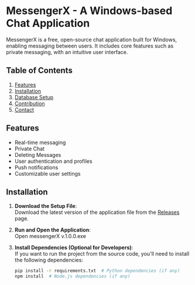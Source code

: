 # MessengerX - A Windows-based Chat Application

MessengerX is a free, open-source chat application built for Windows, enabling messaging between users. It includes core features such as private messaging, with an intuitive user interface.

## Table of Contents
1. [Features](#features)
2. [Installation](#installation)
3. [Database Setup](#database-setup)
4. [Contribution](#contribution)
5. [Contact](#contact)

## Features
- Real-time messaging
- Private Chat
- Deleting Messages
- User authentication and profiles
- Push notifications
- Customizable user settings

## Installation

1. **Download the Setup File**:  
   Download the latest version of the application file from the [Releases](https://github.com/user/repo/releases) page.

2. **Run and Open the Application**:  
   Open messengerX v.1.0.0.exe 

3. **Install Dependencies (Optional for Developers)**:  
   If you want to run the project from the source code, you'll need to install the following dependencies:
   ```bash
   pip install -r requirements.txt  # Python dependencies (if any)
   npm install  # Node.js dependencies (if any)
